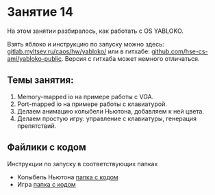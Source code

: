 # Занятие 14

На этом занятии разбиралось, как работать с OS YABLOKO.

Взять яблоко и инструкцию по запуску можно здесь: [gitlab.myltsev.ru/caos/hw/yabloko/](https://gitlab.myltsev.ru/caos/hw/yabloko/) или в гитхабе: [github.com/hse-cs-ami/yabloko-public](https://github.com/hse-cs-ami/yabloko-public). Версия с гитхаба может немного отличаться.

## Темы занятия:

1. Memory-mapped io на примере работы с VGA.
2. Port-mapped io на примере работы с клавиатурой.
3. Делаем анимацию колыбели Ньютона, добавляем к ней цвета.
4. Делаем простую игру: управление с клавиатуры, генерация препятствий.


## Файлики с кодом

Инструкции по запуску в соответствующих папках

* Колыбель Ньютона [папка с кодом](newtons-cradle)
* Игра [папка с кодом](game)
